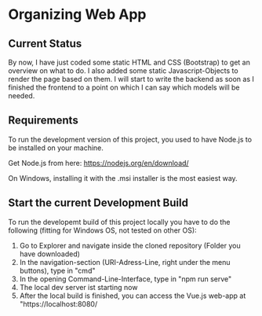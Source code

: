 # Organizing Web App

## Current Status

By now, I have just coded some static HTML and CSS (Bootstrap) to get an overview on what to do. I also added some static Javascript-Objects to render the page based on them. I will start to write the backend as soon as I finished the frontend to a point on which I can say which models will be needed.

## Requirements

To run the development version of this project, you used to have Node.js to be installed on your machine. 

Get Node.js from here:
https://nodejs.org/en/download/

On Windows, installing it with the .msi installer is the most easiest way.

## Start the current Development Build

To run the developemt build of this project locally you have to do the following (fitting for Windows OS, not tested on other OS):

1. Go to Explorer and navigate inside the cloned repository (Folder you have downloaded)
2. In the navigation-section (URI-Adress-Line, right under the menu buttons), type in "cmd"
3. In the opening Command-Line-Interface, type in "npm run serve"
4. The local dev server ist starting now
5. After the local build is finished, you can access the Vue.js web-app at "https://localhost:8080/